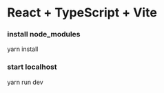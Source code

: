 # React + TypeScript + Vite

### install node_modules
yarn install

### start localhost
yarn run dev
